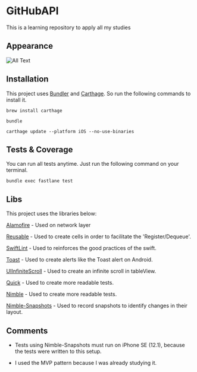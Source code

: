 # GitHubAPI
This is a learning repository to apply all my studies


## Appearance

![All Text](https://i.imgur.com/7CpvoGN.png)


## Installation

This project uses [Bundler](http://bundler.io) and [Carthage](https://cocoapods.org). So run the following commands to install it.

`brew install carthage`

`bundle`

`carthage update --platform iOS --no-use-binaries`

## Tests & Coverage

You can run all tests anytime. Just run the following command on your terminal.

`bundle exec fastlane test`

## Libs

This project uses the libraries below:

[Alamofire](https://github.com/Alamofire/alamofire) - Used on network layer

[Reusable](https://github.com/AliSoftware/Reusable) - Used to create cells in order to facilitate the 'Register/Dequeue'.

[SwiftLint](https://github.com/realm/SwiftLint) - Used to reinforces the good practices of the swift.

[Toast](https://github.com/scalessec/Toast-Swift) - Used to create alerts like the Toast alert on Android.

[UIInfiniteScroll](https://github.com/pronebird/UIScrollView-InfiniteScroll) - Used to create an infinite scroll in tableView.

[Quick](https://github.com/Quick/Quick) - Used to create more readable tests.

[Nimble](https://github.com/Quick/Nimble) - Used to create more readable tests.

[Nimble-Snapshots](https://github.com/ashfurrow/Nimble-Snapshots) - Used to record snapshots to identify changes in their layout.


## Comments

- Tests using Nimble-Snapshots must run on iPhone SE (12.1), because the tests were written to this setup.

- I used the MVP pattern because I was already studying it.
